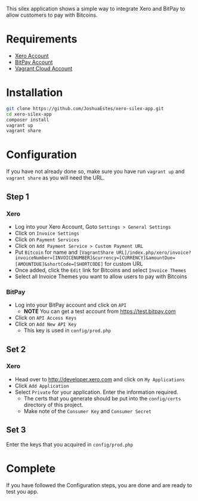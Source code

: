 This silex application shows a simple way to integrate Xero and BitPay to
allow customers to pay with Bitcoins.

# Requirements

* [Xero Account](https://www.xero.com/us/)
* [BitPay Account](https://bitpay.com/)
* [Vagrant Cloud Account](https://vagrantcloud.com/)

# Installation

```bash
git clone https://github.com/JoshuaEstes/xero-silex-app.git
cd xero-silex-app
composer install
vagrant up
vagrant share
```

# Configuration

If you have not already done so, make sure you have run `vagrant up` and
`vagrant share` as you will need the URL.

## Step 1

### Xero

* Log into your Xero Account, Goto `Settings > General Settings`
* Click on `Invoice Settings`
* Click on `Payment Services`
* Click on `Add Payment Service > Custom Payment URL`
* Put `Bitcoin` for name and `[VagrantShare URL]/index.php/xero/invoice?invoiceNumber=[INVOICENUMBER]&currency=[CURRENCY]&amountDue=[AMOUNTDUE]&shortCode=[SHORTCODE]` for custom URL
* Once added, click the `Edit` link for Bitcoins and select `Invoice Themes`
* Select all Invoice Themes you want to allow users to pay with Bitcoins

### BitPay

* Log into your BitPay account and click on `API`
  * **NOTE** You can get a test account from https://test.bitpay.com
* Click on `API Access Keys`
* Click on `Add New API Key`
  * This key is used in `config/prod.php`

## Set 2

### Xero

* Head over to http://developer.xero.com and click on `My Applications`
* Click `Add Application`
* Select `Private` for your application. Enter the information required.
  * The certs that you generate should be put into the `config/certs` directory of this project.
  * Make note of the `Consumer Key` and `Consumer Secret`

## Set 3

Enter the keys that you acquired in `config/prod.php`

# Complete

If you have followed the Configuration steps, you are done and are ready to test
you app.
